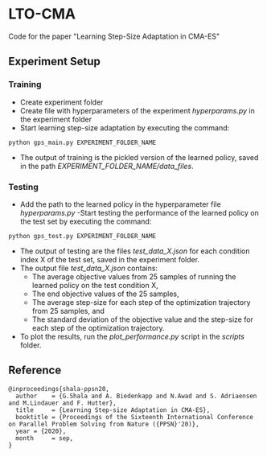 # LTO-CMA
Code for the paper "Learning Step-Size Adaptation in CMA-ES"
## Experiment Setup
### Training
- Create experiment folder
- Create file with hyperparameters of the experiment *hyperparams.py* in the experiment folder
- Start learning step-size adaptation by executing the command:
```
python gps_main.py EXPERIMENT_FOLDER_NAME
```
- The output of training is the pickled version of the learned policy, saved in the path *EXPERIMENT_FOLDER_NAME/data_files*.
### Testing
- Add the path to the learned policy in the hyperparameter file *hyperparams.py*
-Start testing the performance of the learned policy on the test set by executing the command:
```
python gps_test.py EXPERIMENT_FOLDER_NAME
```
- The output of testing are the files *test_data_X.json* for each condition index X of the test set, saved in the experiment folder.
- The output file *test_data_X.json* contains:
  - The average objective values from 25 samples of running the learned policy on the test condition X,
  - The end objective values of the 25 samples,
  - The average step-size for each step of the optimization trajectory from 25 samples, and 
  - The standard deviation of the objective value and the step-size for each step of the optimization trajectory.
- To plot the results, run the *plot_performance.py* script in the *scripts* folder.
## Reference
```
@inproceedings{shala-ppsn20,
  author    = {G.Shala and A. Biedenkapp and N.Awad and S. Adriaensen and M.Lindauer and F. Hutter},
  title     = {Learning Step-size Adaptation in CMA-ES},
  booktitle = {Proceedings of the Sixteenth International Conference on Parallel Problem Solving from Nature ({PPSN}'20)},
  year = {2020},
  month     = sep,
}
```
